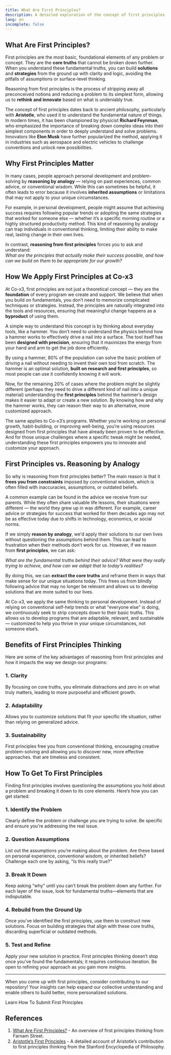 ```yaml
---
title: What Are First Principles?
description: A detailed exploration of the concept of first principles, how they differ from conventional thinking, and why Co-x3 uses them as the foundation for its programs.
lang: en
incomplete: false
---
```


## What Are First Principles?

First principles are the most basic, foundational elements of any problem or concept. They are the **core truths** that cannot be broken down further. When you understand these fundamental truths, you can build **solutions** and **strategies** from the ground up with clarity and logic, avoiding the pitfalls of assumptions or surface-level thinking.

Reasoning from first principles is the process of stripping away all preconceived notions and reducing a problem to its simplest form, allowing us to **rethink and innovate** based on what is undeniably true.

The concept of first principles dates back to ancient philosophy, particularly with **Aristotle**, who used it to understand the fundamental nature of things. In modern times, it has been championed by physicist **Richard Feynman**, who emphasized the importance of breaking down complex ideas into their simplest components in order to deeply understand and solve problems. Innovators like **Elon Musk** have further popularized the method, applying it in industries such as aerospace and electric vehicles to challenge conventions and unlock new possibilities.

## Why First Principles Matter

In many cases, people approach personal development and problem-solving by **reasoning by analogy** — relying on past experiences, common advice, or conventional wisdom. While this can sometimes be helpful, it often leads to error because it involves **inherited assumptions** or limitations that may not apply to your unique circumstances.

For example, in personal development, people might assume that achieving success requires following popular trends or adopting the same strategies that worked for someone else — whether it’s a specific morning routine or a highly structured productivity method. This kind of reasoning by analogy can trap individuals in conventional thinking, limiting their ability to make real, lasting change in their own lives.

In contrast, **reasoning from first principles** forces you to ask and understand:  
*What are the principles that actually make their success possible, and how can we build on them to be appropriate for our growth?* 

## How We Apply First Principles at Co-x3

At Co-x3, first principles are not just a theoretical concept — they are the **foundation** of every program we create and support. We believe that when you build on fundamentals, you don’t need to memorize complicated techniques or strategies. Instead, the principles are naturally integrated into the tools and resources, ensuring that meaningful change happens as a **byproduct** of using them.

A simple way to understand this concept is by thinking about everyday tools, like a hammer. You don’t need to understand the physics behind how a hammer works to effectively drive a nail into a surface. The tool itself has been **designed with precision**, ensuring that it maximizes the energy from your hand and arm to get the job done efficiently.

By using a hammer, 80% of the population can solve the basic problem of driving a nail without needing to invent their own tool from scratch. The hammer is an optimal solution, **built on research and first principles**, so most people can use it confidently knowing it will work.

Now, for the remaining 20% of cases where the problem might be slightly different (perhaps they need to drive a different kind of nail into a unique material) understanding the **first principles** behind the hammer’s design makes it easier to adapt or create a new solution. By knowing how and why the hammer works, they can reason their way to an alternative, more customized approach.

<InfoBanner shouldCenter emoji=":bulb:">
  The same applies to Co-x3’s programs. Whether you’re working on personal growth, habit-building, or improving well-being, you’re using resources designed from first principles that have already been proven to be effective. And for those unique challenges where a specific tweak might be needed, understanding these first principles empowers you to innovate and customize your approach.
</InfoBanner>

## First Principles vs. Reasoning by Analogy

So why is reasoning from first principles better? The main reason is that it **frees you from constraints** imposed by conventional wisdom, which is often filled with inaccuracies, assumptions, or outdated beliefs.

A common example can be found in the advice we receive from our parents. While they often share valuable life lessons, their situations were different — the world they grew up in was different. For example, career advice or strategies for success that worked for them decades ago may not be as effective today due to shifts in technology, economics, or social norms. 

If we simply **reason by analogy**, we'd apply their solutions to our own lives without questioning the assumptions behind them. This can lead to frustration when their methods don’t work for us. However, if we reason from **first principles**, we can ask: 

*What are the fundamental truths behind their advice? What were they really trying to achieve, and how can we adapt that to today’s realities?*

By doing this, we can **extract the core truths** and reframe them in ways that make sense for our unique situations today. This frees us from blindly following advice that may no longer be relevant and allows us to develop solutions that are more suited to our lives.

<InfoBanner shouldCenter emoji=":bulb:">
  At Co-x3, we apply the same thinking to personal development. Instead of relying on conventional self-help trends or what "everyone else" is doing, we continuously seek to strip concepts down to their basic truths. This allows us to develop programs that are adaptable, relevant, and sustainable — customized to help you thrive in your unique circumstances, not someone else’s.
</InfoBanner>

## Benefits of First Principles Thinking

Here are some of the key advantages of reasoning from first principles and how it impacts the way we design our programs:

### 1. Clarity
By focusing on core truths, you eliminate distractions and zero in on what truly matters, leading to more purposeful and efficient growth.

### 2. Adaptability
Allows you to customize solutions that fit your specific life situation, rather than relying on generalized advice.

### 3. Sustainability
First principles free you from conventional thinking, encouraging creative problem-solving and allowing you to discover new, more effective approaches. that are timeless and consistent.

## How To Get To First Principles

Finding first principles involves questioning the assumptions you hold about a problem and breaking it down to its core elements. Here’s how you can get started:

### 1. Identify the Problem
Clearly define the problem or challenge you are trying to solve. Be specific and ensure you’re addressing the real issue.

### 2. Question Assumptions
List out the assumptions you’re making about the problem. Are these based on personal experience, conventional wisdom, or inherited beliefs? Challenge each one by asking, "Is this really true?"

### 3. Break It Down
Keep asking “why” until you can’t break the problem down any further. For each layer of the issue, look for fundamental truths—elements that are indisputable.

### 4. Rebuild from the Ground Up
Once you’ve identified the first principles, use them to construct new solutions. Focus on building strategies that align with these core truths, discarding superficial or outdated methods.

### 5. Test and Refine
Apply your new solution in practice. First principles thinking doesn’t stop once you’ve found the fundamentals; it requires continuous iteration. Be open to refining your approach as you gain more insights.

---

When you come up with first principles, consider contributing to our repository! Your insights can help expand our collective understanding and enable others to build better, more personalized solutions.

<ButtonLink to="unlock-your-potential/principles/how-do-I-submit-first-principles">Learn How To Submit First Principles</ButtonLink>

## References
1. [What Are First Principles?](https://fs.blog/first-principles/) - An overview of first principles thinking from Farnam Street.
2. [Aristotle’s First Principles](https://plato.stanford.edu/entries/aristotle/) - A detailed account of Aristotle’s contribution to first principles thinking from the Stanford Encyclopedia of Philosophy.